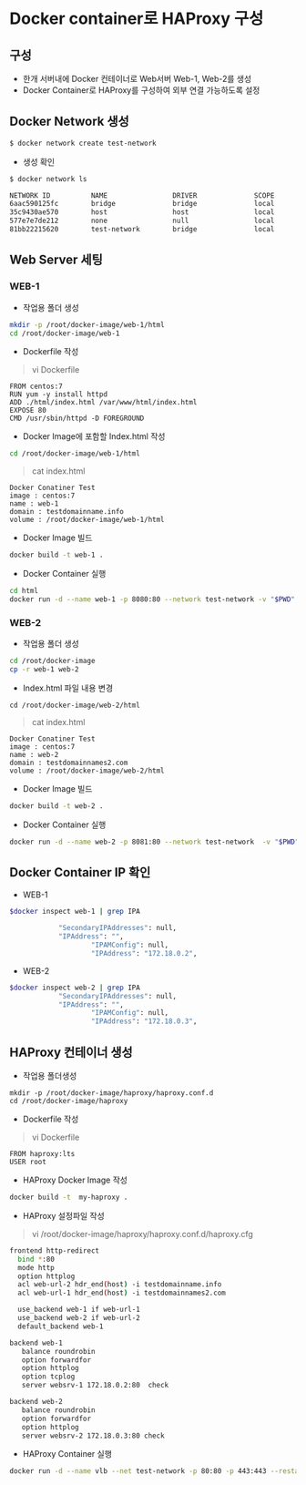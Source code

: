 # Docker container로 HAProxy 구성

## 구성 
   - 한개 서버내에 Docker 컨테이너로 Web서버 Web-1, Web-2를 생성
   - Docker Container로 HAProxy를 구성하여 외부 연결 가능하도록 설정

## Docker Network 생성

```bash
$ docker network create test-network
```

* 생성 확인
```bash
$ docker network ls

NETWORK ID          NAME                DRIVER              SCOPE
6aac590125fc        bridge              bridge              local
35c9430ae570        host                host                local
577e7e7de212        none                null                local
81bb22215620        test-network        bridge              local
```

## Web Server 세팅
### WEB-1

* 작업용 폴더 생성
```bash
mkdir -p /root/docker-image/web-1/html
cd /root/docker-image/web-1
```

* Dockerfile 작성
>vi Dockerfile

```docker
FROM centos:7
RUN yum -y install httpd
ADD ./html/index.html /var/www/html/index.html
EXPOSE 80
CMD /usr/sbin/httpd -D FOREGROUND
```

* Docker Image에 포함할 Index.html 작성

```bash
cd /root/docker-image/web-1/html
```

>cat index.html
```docker
Docker Conatiner Test
image : centos:7
name : web-1
domain : testdomainname.info
volume : /root/docker-image/web-1/html
```
* Docker Image 빌드
```bash
docker build -t web-1 .
```
* Docker Container 실행
```bash
cd html
docker run -d --name web-1 -p 8080:80 --network test-network -v "$PWD":/var/www/html web-1
```

### WEB-2
* 작업용 폴더 생성
```bash
cd /root/docker-image 
cp -r web-1 web-2 
```

* Index.html 파일 내용 변경
```
cd /root/docker-image/web-2/html
```

>cat index.html
```docker
Docker Conatiner Test
image : centos:7
name : web-2
domain : testdomainnames2.com
volume : /root/docker-image/web-2/html
```

* Docker Image 빌드
```bash
docker build -t web-2 .
```

* Docker Container 실행
```bash
docker run -d --name web-2 -p 8081:80 --network test-network  -v "$PWD":/var/www/html web-2
```
## Docker Container IP 확인
* WEB-1
```bash
$docker inspect web-1 | grep IPA

            "SecondaryIPAddresses": null,
            "IPAddress": "",
                    "IPAMConfig": null,
                    "IPAddress": "172.18.0.2",
```                    

* WEB-2
```bash
$docker inspect web-2 | grep IPA
            "SecondaryIPAddresses": null,
            "IPAddress": "",
                    "IPAMConfig": null,
                    "IPAddress": "172.18.0.3",
```


## HAProxy 컨테이너 생성
* 작업용 폴더생성
```
mkdir -p /root/docker-image/haproxy/haproxy.conf.d
cd /root/docker-image/haproxy 
```

* Dockerfile 작성
>vi Dockerfile
```docker
FROM haproxy:lts
USER root
```

* HAProxy Docker Image 작성
```bash
docker build -t  my-haproxy .
```

* HAProxy 설정파일 작성
>vi /root/docker-image/haproxy/haproxy.conf.d/haproxy.cfg

```bash
frontend http-redirect
  bind *:80
  mode http
  option httplog
  acl web-url-2 hdr_end(host) -i testdomainname.info
  acl web-url-1 hdr_end(host) -i testdomainnames2.com

  use_backend web-1 if web-url-1
  use_backend web-2 if web-url-2
  default_backend web-1

backend web-1
   balance roundrobin
   option forwardfor
   option httplog
   option tcplog
   server websrv-1 172.18.0.2:80  check

backend web-2
   balance roundrobin
   option forwardfor
   option httplog
   server websrv-2 172.18.0.3:80 check
```

* HAProxy Container 실행
```bash
docker run -d --name vlb --net test-network -p 80:80 -p 443:443 --restart always -v /root/docker_image/haproxy/haproxy.conf.d:/usr/local/etc/haproxy/ my-haproxy:latest 
```


